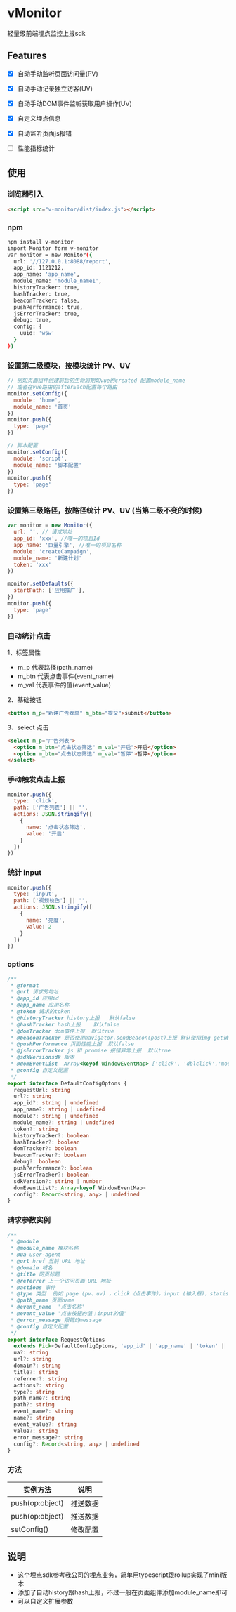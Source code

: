 
# vMonitor
轻量级前端埋点监控上报sdk

## Features 
- [x] 自动手动监听页面访问量(PV)
- [x] 自动手动记录独立访客(UV)
- [x] 自动手动DOM事件监听获取用户操作(UV)
- [x] 自定义埋点信息
- [x] 自动监听页面js报错
- [ ]  性能指标统计


## 使用

### 浏览器引入
```html
<script src="v-monitor/dist/index.js"></script>
```
### npm

```bash
npm install v-monitor
import Monitor form v-monitor
var monitor = new Monitor({
  url: '//127.0.0.1:8088/report',
  app_id: 1121212,
  app_name: 'app_name',
  module_name: 'module_name1',
  historyTracker: true,
  hashTracker: true,
  beaconTracker: false,
  pushPerformance: true,
  jsErrorTracker: true,
  debug: true,
  config: {
    uuid: 'wsw'
  }
})

```
### 设置第二级模块，按模块统计 PV、UV 

```js
// 例如页面组件创建前后的生命周期如vue的created 配置module_name
// 或者在vue路由的afterEach配置每个路由
monitor.setConfig({
  module: 'home',
  module_name: '首页'
})
monitor.push({
  type: 'page'
})

// 脚本配置
monitor.setConfig({
  module: 'script',
  module_name: '脚本配置'
})
monitor.push({
  type: 'page'
})
```

### 设置第三级路径，按路径统计 PV、UV (当第二级不变的时候)

```js
var monitor = new Monitor({
  url: '', // 请求地址
  app_id: 'xxx', //唯一的项目Id
  app_name: '巨量引擎', //唯一的项目名称
  module: 'createCampaign',
  module_name: '新建计划'
  token: 'xxx'
})

monitor.setDefaults({
  startPath: ['应用推广'],
})
monitor.push({
  type: 'page'
})
```

### 自动统计点击
1、标签属性

- m_p 代表路径(path_name)
- m_btn 代表点击事件(event_name)
- m_val 代表事件的值(event_value)

2、基础按钮

```html
<button m_p="新建广告表单" m_btn="提交">submit</button>
```

3、select 点击

```html
<select m_p="广告列表">
  <option m_btn="点击状态筛选" m_val="开启">开启</option>
  <option m_btn="点击状态筛选" m_val="暂停">暂停</option>
</select>
```
### 手动触发点击上报

```js
monitor.push({
  type: 'click',
  path: ['广告列表'] || '',
  actions: JSON.stringify([
    {
      name: '点击状态筛选',
      value: '开启'
    }
  ])
})
```

### 统计 input

```js
monitor.push({
  type: 'input',
  path: ['视频校色'] || '',
  actions: JSON.stringify([
    {
      name: '亮度',
      value: 2
    }
  ])
})
```


### options

```typescript
/**
 * @format
 * @url 请求的地址
 * @app_id 应用id
 * @app_name 应用名称
 * @token 请求的token
 * @historyTracker history上报   默认false
 * @hashTracker hash上报    默认false
 * @domTracker dom事件上报  默认true
 * @beaconTracker 是否使用navigator.sendBeacon(post)上报 默认使用img get请求 
 * @pushPerformance 页面性能上报  默认false
 * @jsErrorTracker js 和 promise 报错异常上报  默认true
 * @sdkVersionsdk 版本
 * @domEventList  Array<keyof WindowEventMap> ['click', 'dblclick','mousedown'] 默认['click']
 * @config 自定义配置
 */
export interface DefaultConfigOptons {
  requestUrl: string
  url?: string
  app_id?: string | undefined
  app_name?: string | undefined
  module?: string | undefined
  module_name?: string | undefined
  token?: string
  historyTracker?: boolean
  hashTracker?: boolean
  domTracker?: boolean
  beaconTracker?: boolean
  debug?: boolean
  pushPerformance?: boolean
  jsErrorTracker?: boolean
  sdkVersion?: string | number
  domEventList?: Array<keyof WindowEventMap>
  config?: Record<string, any> | undefined
}
```

### 请求参数实例

```typescript
/**
 * @module
 * @module_name 模块名称
 * @ua user-agent
 * @url href 当前 URL 地址
 * @domain 域名
 * @title 网页标题
 * @referrer 上一个访问页面 URL 地址
 * @actions 事件
 * @type 类型  例如 page (pv、uv) ，click（点击事件），input (输入框)，statistics (自定义统计)
 * @path_name 页面name
 * @event_name  '点击名称'
 * @event_value '点击按钮的值｜input的值'
 * @error_message 报错的message
 * @config 自定义配置
 */
export interface RequestOptions
  extends Pick<DefaultConfigOptons, 'app_id' | 'app_name' | 'token' | 'module' | 'module_name'> {
  ua?: string
  url?: string
  domain?: string
  title?: string
  referrer?: string
  actions?: string
  type?: string
  path_name?: string
  path?: string
  event_name?: string
  name?: string
  event_value?: string
  value?: string
  error_message?: string
  config?: Record<string, any> | undefined
}
```

### 方法

| 实例方法                          |说明                     |
| ---------------------------------| -----------------------|
| push(op:object)                  | 推送数据                |
| push(op:object)                  | 推送数据                |
| setConfig()                      | 修改配置                |


## 说明
- 这个埋点sdk参考我公司的埋点业务，简单用typescript跟rollup实现了mini版本
- 添加了自动history跟hash上报，不过一般在页面组件添加module_name即可
- 可以自定义扩展参数
